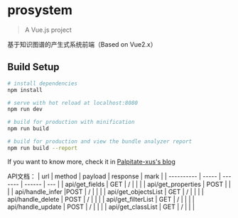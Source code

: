 # prosystem

> A Vue.js project

基于知识图谱的产生式系统前端（Based on Vue2.x）

## Build Setup

``` bash
# install dependencies
npm install

# serve with hot reload at localhost:8080
npm run dev

# build for production with minification
npm run build

# build for production and view the bundle analyzer report
npm run build --report
```

If you want to know more, check it in [Palpitate-xus's blog](https://palpitate-xus.github.io/blog_dev/blogs/code/2022/2210312.html)

API文档：
| url      | method | payload |  response | mark |
| ---------- | ----- | ------- | ------  | --- |
| api/get_fields | GET   |    /   |        |  |
| api/get_properties  | POST   |        |  |
| api/handle_infer |POST     |    /   |        |  |
| api/get_objectsList | GET     |    /   |        |  |
| api/handle_delete | POST      |    /   |        |  |
| api/get_filterList | GET     |    /   |        |  |
| api/handle_update | POST      |    /   |        |  |
| api/get_classList | GET     |    /   |        |  |
